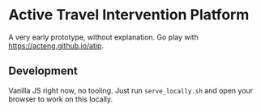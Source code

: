 # Active Travel Intervention Platform

A very early prototype, without explanation. Go play with <https://acteng.github.io/atip>.

## Development

Vanilla JS right now, no tooling. Just run `serve_locally.sh` and open your
browser to work on this locally.
